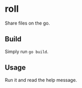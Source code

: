 # roll

Share files on the go.

## Build

Simply run ```go build```.

## Usage

Run it and read the help message.
